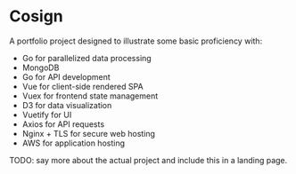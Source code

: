 # Cosign

A portfolio project designed to illustrate some basic proficiency with:

- Go for parallelized data processing
- MongoDB
- Go for API development
- Vue for client-side rendered SPA
- Vuex for frontend state management
- D3 for data visualization
- Vuetify for UI
- Axios for API requests
- Nginx + TLS for secure web hosting
- AWS for application hosting

TODO: say more about the actual project and include this in a landing page.
